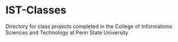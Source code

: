 # IST-Classes
Directory for class projects completed in the College of Informations Sciences and Technology at Penn State University
